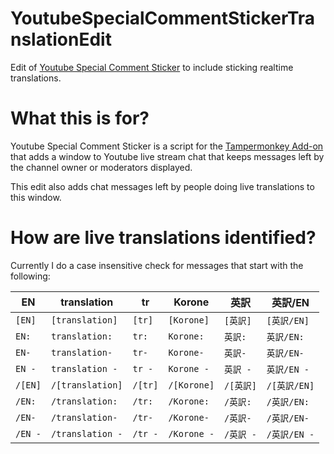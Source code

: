 # YoutubeSpecialCommentStickerTranslationEdit
Edit of [Youtube Special Comment Sticker](https://gitgud.io/AsobiTaizen/youtubespecialcommentsticker) to include sticking realtime translations.

# What this is for?
Youtube Special Comment Sticker is a script for the [Tampermonkey Add-on](https://addons.mozilla.org/en-US/firefox/addon/tampermonkey/) that adds a window to Youtube live stream chat that keeps messages left by the channel owner or moderators displayed.

This edit also adds chat messages left by people doing live translations to this window.

# How are live translations identified?
Currently I do a case insensitive check for messages that start with the following:

| EN | translation | tr | Korone | 英訳 | 英訳/EN
| -- | ----------- | -- | ------ | -- | -----
| `[EN]` | `[translation]` | `[tr]` | `[Korone]` | `[英訳]` | `[英訳/EN]`
| `EN:` | `translation:` | `tr:` | `Korone:` | `英訳:` | `英訳/EN:`
| `EN-` | `translation-` | `tr-` | `Korone-` | `英訳-` | `英訳/EN-`
| `EN -` | `translation -` | `tr -` | `Korone -` | `英訳 -` | `英訳/EN -`
| `/[EN]` | `/[translation]` | `/[tr]` | `/[Korone]` | `/[英訳]` | `/[英訳/EN]`
| `/EN:` | `/translation:` | `/tr:` | `/Korone:` | `/英訳:` | `/英訳/EN:`
| `/EN-` | `/translation-` | `/tr-` | `/Korone-` | `/英訳-` | `/英訳/EN-`
| `/EN -` | `/translation -` | `/tr -` | `/Korone -` | `/英訳 -` | `/英訳/EN -`